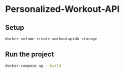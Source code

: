 # Personalized-Workout-API
## Setup
```bash
docker volume create workoutapidb_storage
```

## Run the project

```bash
docker-compose up --build
```

